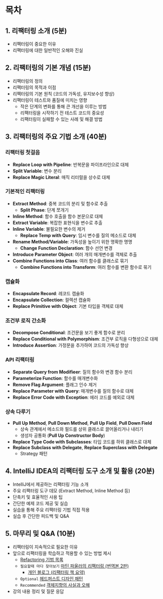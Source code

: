 # 목차
## 1. 리팩터링 소개 (5분)
- 리팩터링이 중요한 이유
- 리팩터링에 대한 일반적인 오해와 진실

## 2. 리팩터링의 기본 개념 (15분)
- 리팩터링의 정의
- 리팩터링의 목적과 이점
- 리팩터링의 기본 원칙 (코드의 가독성, 유지보수성 향상)
- 리팩터링이 테스트와 품질에 미치는 영향
  - 작은 단계의 변화를 통해 큰 개선을 이루는 방법
  - 리팩터링을 시작하기 전 테스트 코드의 중요성
  - 리팩터링이 실패할 수 있는 사례 및 해결 방법

## 3. 리팩터링의 주요 기법 소개 (40분)

### 리팩터링 첫걸음
- **Replace Loop with Pipeline**: 반복문을 파이프라인으로 대체
- **Split Variable**: 변수 분리
- **Replace Magic Literal**: 매직 리터럴을 상수로 대체

### 기본적인 리팩터링
- **Extract Method**: 중복 코드의 분리 및 함수로 추출
  - **Split Phase**: 단계 쪼개기
- **Inline Method**: 함수 호출을 함수 본문으로 대체
- **Extract Variable**: 복잡한 표현식을 변수로 추출
- **Inline Variable**: 불필요한 변수의 제거
  - **Replace Temp with Query**: 임시 변수를 질의 메소드로 대체
- **Rename Method/Variable**: 가독성을 높이기 위한 명확한 명명
  - **Change Function Declaration**: 함수 선언 변경
- **Introduce Parameter Object**: 여러 개의 매개변수를 객체로 추출
- **Combine Functions into Class**: 여러 함수를 클래스로 묶기
  - **Combine Functions into Transform**: 여러 함수를 변환 함수로 묶기

### 캡슐화
- **Encapsulate Record**: 레코드 캡슐화
- **Encapsulate Collection**: 컬렉션 캡슐화
- **Replace Primitive with Object**: 기본 타입을 객체로 대체

### 조건부 로직 간소화
- **Decompose Conditional**: 조건문을 보기 좋게 함수로 분리
- **Replace Conditional with Polymorphism**: 조건부 로직을 다형성으로 대체
- **Introduce Assertion**: 가정문을 추가하여 코드의 가독성 향상

### API 리팩터링
- **Separate Query from Modifieer**: 질의 함수와 변경 함수 분리
- **Parameterize Function**: 함수를 매개변수화
- **Remove Flag Argument**: 플래그 인수 제거
- **Replace Parameter with Query**: 매개변수를 질의 함수로 대체
- **Replace Error Code with Exception**: 에러 코드를 예외로 대체

### 상속 다루기
- **Pull Up Method**, **Pull Down Method**, **Pull Up Field**, **Pull Down Field**
  - 상속 관계에서 메소드와 필드를 상위 클래스로 끌어올리거나 내리기
  - 생성자 공통화 (**Pull Up Constructor Body**)
- **Replace Type Code with Subclasses**: 타입 코드를 하위 클래스로 대체
- **Replace Subclass with Delegate**, **Replace Superclass with Delegate**
  - Strategy 패턴

## 4. IntelliJ IDEA의 리팩터링 도구 소개 및 활용 (20분)
- IntelliJ에서 제공하는 리팩터링 기능 소개
- 주요 리팩터링 도구 데모 (Extract Method, Inline Method 등)
- 단축키 및 효율적인 사용 팁
- 간단한 예제 코드 제공 및 실습
- 실습을 통해 주요 리팩터링 기법 직접 적용
- 실습 후 간단한 피드백 및 Q&A

## 5. 마무리 및 Q&A (10분)
- 리팩터링이 지속적으로 필요한 이유
- 앞으로 리팩터링을 학습하고 적용할 수 있는 방법 제시
  - [Refactoring 기법 목록](https://refactoring.com/catalog/)
  - `필요할때 마다 찾아보기` [마틴 파울러의 리팩터링 (번역본 2판)](https://product.kyobobook.co.kr/detail/S000001810241)
    - [개인 블로그 (리팩터링 책 요약)](https://velog.io/@rolroralra/series/refactoring)
  - `Optional` [헤드퍼스트 디자인 패턴](https://product.kyobobook.co.kr/detail/S000001810483)
  - `Recommended` [객체지향의 사실과 오해](https://product.kyobobook.co.kr/detail/S000001628109)
- 강의 내용 정리 및 질문 응답
